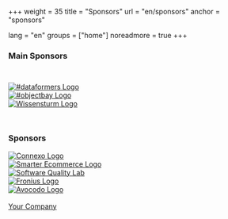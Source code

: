 +++
weight = 35
title = "Sponsors"
url = "en/sponsors"
anchor = "sponsors"

lang = "en"
groups = ["home"]
noreadmore = true
+++

### Main Sponsors

<div class="row blocks" style="padding: 2em 0;">
	<div class="four columns block">
		<div class="block-heading"><a href="https://dataformers.at/">
			<img src="/images/2017/Sponsor/dataformers.svg" alt="#dataformers Logo" style="max-height: 5em; max-width: 100%;"><br/>
		</a></div>
	</div>
	<div class="four columns block">
		<div class="block-heading"><a href="https://www.objectbay.com">
			<img src="/images/2017/Sponsor/objectbay.png" alt="#objectbay Logo" style="max-height: 5em; max-width: 100%;"><br/>
		</a></div>
	</div>
	<div class="four columns block">
		<div class="block-heading"><a href="http://www.wissensturm.at">
			<img src="/images/2017/Sponsor/wissensturm-linz.jpg" alt="Wissensturm Logo" style="max-height: 5em; max-width: 100%;"><br/>
		</a></div>
	</div>
</div>

### Sponsors

<div class="row blocks">
	<div class="four columns block">
		<div class="block-heading"><a href="http://connexxo.com/">
			<img src="/images/2017/Sponsor/Connexxo-Logo.png" alt="Connexo Logo" style="max-height: 5em; max-width: 100%;"><br/>
		</a></div>
	</div>
	<div class="four columns block">
		<div class="block-heading"><a href="https://smarter-ecommerce.com/">
			<img src="/images/2017/Sponsor/smec.png" alt="Smarter Ecommerce Logo" style="max-height: 5em; max-width: 100%;"><br/>
		</a></div>
	</div>
	<div class="four columns block">
		<div class="block-heading"><a href="https://www.software-quality-lab.com">
			<img src="/images/2017/Sponsor/sqlab-logo.png" alt="Software Quality Lab" style="max-height: 5em; max-width: 100%;"><br/>
		</a></div>
	</div>
</div>
<div class="row blocks">
		<div class="four columns block">
			<div class="block-heading"><a href="https://www.fronius.com">
				<img src="/images/2017/Sponsor/Fronius-Logo.png" alt="Fronius Logo" style="max-height: 5em; max-width: 100%;"><br/>
			</a></div>
		</div>
		<div class="four columns block">
			<div class="block-heading"><a href="https://www.avocodo.com">
				<img src="/images/2017/Sponsor/Avocodo-Logo.png" alt="Avocodo Logo" style="max-height: 5em; max-width: 100%;"><br/>
			</a></div>
		</div>
		<div class="four columns block">
			<div class="block-heading"><a href="mailto:info@socrates-conference.at?Subject=SoCraTes%20Day%20Linz%20Sponsoring">
				<i class="fa fa-question" aria-hidden="true" style="font-size: 5em;"></i><br/>
				Your Company
			</a></div>
		</div>
		<div class="four columns block">
		</div>
</div>

<!--more-->
